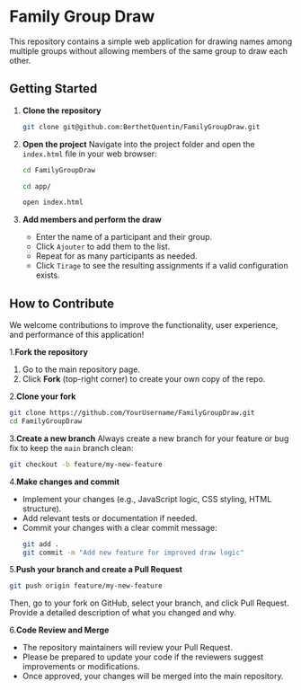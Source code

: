 # Family Group Draw

This repository contains a simple web application for drawing names among multiple groups without allowing members of the same group to draw each other.

## Getting Started

1. **Clone the repository**  
   ```bash
   git clone git@github.com:BerthetQuentin/FamilyGroupDraw.git
   ```

2. **Open the project**
    Navigate into the project folder and open the `index.html` file in your web browser:
    ```bash
    cd FamilyGroupDraw
    ```
    ```bash
    cd app/
    ```
    ```bash
    open index.html
    ```

3. **Add members and perform the draw**
    -   Enter the name of a participant and their group.
    -   Click `Ajouter` to add them to the list.
    -   Repeat for as many participants as needed.
    -   Click `Tirage` to see the resulting assignments if a valid configuration exists.

## How to Contribute
We welcome contributions to improve the functionality, user experience, and performance of this application!

1.**Fork the repository**
1. Go to the main repository page.
2. Click **Fork** (top-right corner) to create your own copy of the repo.

2.**Clone your fork**
```bash
git clone https://github.com/YourUsername/FamilyGroupDraw.git
cd FamilyGroupDraw
```

3.**Create a new branch**
Always create a new branch for your feature or bug fix to keep the `main` branch clean:
```bash
git checkout -b feature/my-new-feature
```

4.**Make changes and commit**

-   Implement your changes (e.g., JavaScript logic, CSS styling, HTML structure).
-   Add relevant tests or documentation if needed.
-   Commit your changes with a clear commit message:
    ```bash
    git add .
    git commit -m "Add new feature for improved draw logic"
    ```
5.**Push your branch and create a Pull Request**
```bash
git push origin feature/my-new-feature
```
Then, go to your fork on GitHub, select your branch, and click Pull Request. Provide a detailed description of what you changed and why.

6.**Code Review and Merge**

-   The repository maintainers will review your Pull Request.
-   Please be prepared to update your code if the reviewers suggest improvements or modifications.
-   Once approved, your changes will be merged into the main repository.





